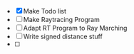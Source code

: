 - [x] Make Todo list
- [ ] Make Raytracing Program
- [ ] Adapt RT Program to Ray Marching
- [ ] Write signed distance stuff
- [ ] 